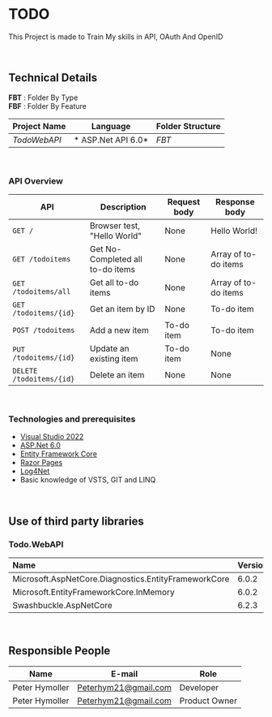 # TODO

This Project is made to Train My skills in API, OAuth And OpenID

<br>


## Technical Details

**FBT** : Folder By Type  
**FBF** : Folder By Feature  

|Project Name|Language|Folder Structure|
|-|-|-|
|*TodoWebAPI*|* ASP.Net API 6.0*|*FBT*|

<br>


### API Overview


| API                      | Description                      | Request body | Response body        |
| ------------------------ | -------------------------------- | ------------ | -------------------- |
| `GET /`                  | Browser test, "Hello World"      | None         | Hello World!         |
| `GET /todoitems`         | Get No-Completed all to-do items | None         | Array of to-do items |
| `GET /todoitems/all`     | Get all to-do items              | None         | Array of to-do items |
| `GET /todoitems/{id}`    | Get an item by ID                | None         | To-do item           |
| `POST /todoitems`        | Add a new item                   | To-do item   | To-do item           |
| `PUT /todoitems/{id}`    | Update an existing item          | To-do item   | None                 |
| `DELETE /todoitems/{id}` | Delete an item                   | None         | None                 |


<br>


### Technologies and prerequisites


- [Visual Studio 2022](https://visualstudio.microsoft.com/vs/)
- [ASP.Net 6.0](https://docs.microsoft.com/en-us/aspnet/core/getting-started/?view=aspnetcore-6.0&tabs=windows)
- [Entity Framework Core](https://docs.microsoft.com/en-us/ef/core/)
- [Razor Pages](https://www.learnrazorpages.com/)
- [Log4Net](https://logging.apache.org/log4net/)
- Basic knowledge of VSTS, GIT and LINQ


<br>


## Use of third party libraries


### Todo.WebAPI
| Name                                                 | Version |
| :--------------------------------------------------- | :------ |
| Microsoft.AspNetCore.Diagnostics.EntityFrameworkCore | 6.0.2   |
| Microsoft.EntityFrameworkCore.InMemory               | 6.0.2   |
| Swashbuckle.AspNetCore                               | 6.2.3   |


<br>


## Responsible People  


|Name|E-mail|Role|
|-|-|-|
|Peter Hymoller|Peterhym21@gmail.com|Developer|
|Peter Hymoller|Peterhym21@gmail.com|Product Owner|